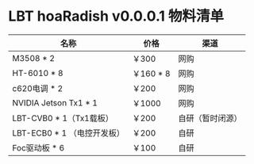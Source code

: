 # LBT hoaRadish v0.0.0.1 物料清单

| 名称                        | 价格   | 渠道 |
| --------------------------- | ------ | ---- |
| M3508 * 2                   | ￥300  | 网购 |
| HT-6010 * 8                 | ￥160 * 8 | 网购 |
| c620电调 * 2                | ￥200  | 网购 |
| NVIDIA Jetson Tx1 * 1       | ￥1000 | 网购 |
| LBT-CVB0 * 1（Tx1载板）     | ￥200  | 自研（暂时闭源） |
| LBT-ECB0 * 1 （电控开发板） | ￥200  | 自研 |  
| Foc驱动板 * 6              | ￥100 | 自研 |  